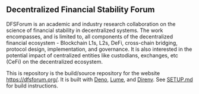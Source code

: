 ## Decentralized Financial Stability Forum

DFSForum is an academic and industry research collaboration on the science of financial stability in decentralized systems.  The work encompasses, and is limited to, all components of the decentralized financial ecosystem - Blockchain L1s, L2s, DeFi, cross-chain bridging, protocol design, implementation, and governance.  It is also interested in the potential impact of centralized entities like custodians, exchanges, etc (CeFi) on the decentralized ecosystem.

This is repository is the build/source repository for the website https://dfsforum.org/.  It is built with [Deno](https://deno.land/), [Lume](https://lume.land), and [Direnv](https://direnv.net/).  See [SETUP.md](SETUP.md) for build instructions.


